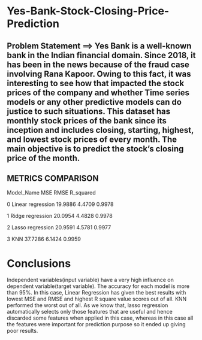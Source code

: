 # Yes-Bank-Stock-Closing-Price-Prediction
## Problem Statement ==> Yes Bank is a well-known bank in the Indian financial domain. Since 2018, it has been in the news because of the fraud case involving Rana Kapoor. Owing to this fact, it was interesting to see how that impacted the stock prices of the company and whether Time series models or any other predictive models can do justice to such situations. This dataset has monthly stock prices of the bank since its inception and includes closing, starting, highest, and lowest stock prices of every month. The main objective is to predict the stock’s closing price of the month.

##  METRICS COMPARISON
 Model_Name	MSE	RMSE	R_squared
 
 0	Linear regression	19.9886	4.4709	0.9978
 
 1	Ridge regression	20.0954	4.4828	0.9978
 
 2	Lasso regression	20.9591	4.5781	0.9977
 
 3	KNN	37.7286	6.1424	0.9959

# Conclusions
Independent variables(input variable) have a very high influence on dependent variable(target variable).
The accuracy for each model is more than 95%.
In this case, Linear Regression has given the best results with lowest MSE and RMSE and highest R square value scores out of all.
KNN performed the worst out of all.
As we know that, lasso regression automatically selects only those features that are useful and hence discarded some features when applied in this case, whereas in this case all the features were important for prediction purpose so it ended up giving poor results.
